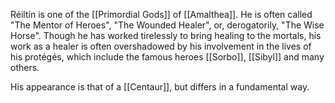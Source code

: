Réiltín is one of the [[Primordial Gods]] of [[Amalthea]]. He is often called "The Mentor of Heroes", "The Wounded Healer", or, derogatorily, "The Wise Horse". Though he has worked tirelessly to bring healing to the mortals, his work as a healer is often overshadowed by his involvement in the lives of his protégés, which include the famous heroes [[Sorbo]], [[Sibyl]] and many others.


His appearance is that of a [[Centaur]], but differs in a fundamental way.